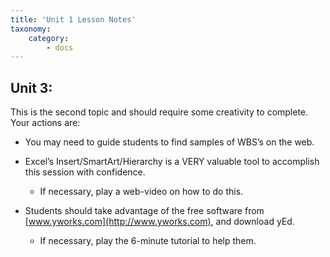 ```yaml
---
title: 'Unit 1 Lesson Notes'
taxonomy:
    category:
        - docs
---
```


## Unit 3:

This is the second topic and should require some creativity to complete. Your
actions are:

-   You may need to guide students to find samples of WBS’s on the web.

-   Excel’s Insert/SmartArt/Hierarchy is a VERY valuable tool to accomplish this
    session with confidence.

    -   If necessary, play a web-video on how to do this.

-   Students should take advantage of the free software from
    [www.yworks.com](http://www.yworks.com), and download yEd.

    -   If necessary, play the 6-minute tutorial to help them.
